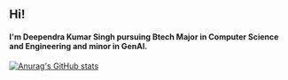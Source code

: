 ## Hi! 

#### I'm Deependra Kumar Singh pursuing Btech Major in Computer Science and Engineering and minor in GenAI.
[![Anurag's GitHub stats](https://github-readme-stats.vercel.app/api?username=Deependra-Ks01)](https://github.com/anuraghazra/github-readme-stats)
<!--
**Deependra-Ks01/Deependra-Ks01** is a ✨ _special_ ✨ repository because its `README.md` (this file) appears on your GitHub profile.

Here are some ideas to get you started:

- 🔭 I’m currently working on ...
- 🌱 I’m currently learning ...
- 👯 I’m looking to collaborate on ...
- 🤔 I’m looking for help with ...
- 💬 Ask me about ...
- 📫 How to reach me: ...
- 😄 Pronouns: ...
- ⚡ Fun fact: ...
-->
